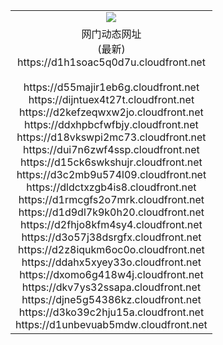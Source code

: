﻿<table>
  <tr></tr>
  <tr><td colspan=2 align=center><img src="https://d1h1soac5q0d7u.cloudfront.net/Up/oGate.jpg" /></td></tr>
  <tr><td colspan=2 align=center>网门动态网址<br/>(最新)
<br>https://d1h1soac5q0d7u.cloudfront.net
<br/>
<br>https://d55majir1eb6g.cloudfront.net
<br>https://dijntuex4t27t.cloudfront.net
<br>https://d2kefzeqwxw2jo.cloudfront.net
<br>https://ddxhpbcfwfbjy.cloudfront.net
<br>https://d18vkswpi2mc73.cloudfront.net
<br>https://dui7n6zwf4ssp.cloudfront.net
<br>https://d15ck6swkshujr.cloudfront.net
<br>https://d3c2mb9u574l09.cloudfront.net
<br>https://dldctxzgb4is8.cloudfront.net
<br>https://d1rmcgfs2o7mrk.cloudfront.net
<br>https://d1d9dl7k9k0h20.cloudfront.net
<br>https://d2fhjo8kfm4sy4.cloudfront.net
<br>https://d3o57j38dsrgfx.cloudfront.net
<br>https://d2z8iqukm6oc0o.cloudfront.net
<br>https://ddahx5xyey33o.cloudfront.net
<br>https://dxomo6g418w4j.cloudfront.net
<br>https://dkv7ys32ssapa.cloudfront.net
<br>https://djne5g54386kz.cloudfront.net
<br>https://d3ko39c2hju15a.cloudfront.net
<br>https://d1unbevuab5mdw.cloudfront.net
    </td>
  </tr>
</table>
